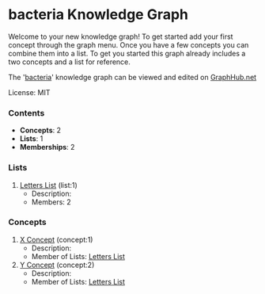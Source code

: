 # bacteria Knowledge Graph

Welcome to your new knowledge graph! To get started add your first concept through the graph menu. Once you have a few concepts you can combine them into a list. To get you started this graph already includes a two concepts and a list for reference.

The '[bacteria](https://graphhub.net/bacteria)' knowledge graph can be viewed and edited on [GraphHub.net](https://graphhub.net)

License: MIT
### Contents
- **Concepts**: 2
- **Lists**: 1
- **Memberships**: 2
### Lists
1. [Letters List](/bacteria/list/letters-list?id=1) (list:1)
   - Description: 
   - Members: 2
### Concepts
1. [X Concept](/bacteria/concept/x-concept?id=1) (concept:1)
   - Description: 
   - Member of Lists: [Letters List](/bacteria/list/letters-list?id=1)
1. [Y Concept](/bacteria/concept/y-concept?id=2) (concept:2)
   - Description: 
   - Member of Lists: [Letters List](/bacteria/list/letters-list?id=1)
